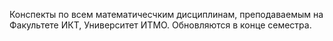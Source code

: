 Конспекты по всем математичесчким дисциплинам, преподаваемым на Факультете ИКТ, Университет ИТМО. Обновляются в конце семестра.
